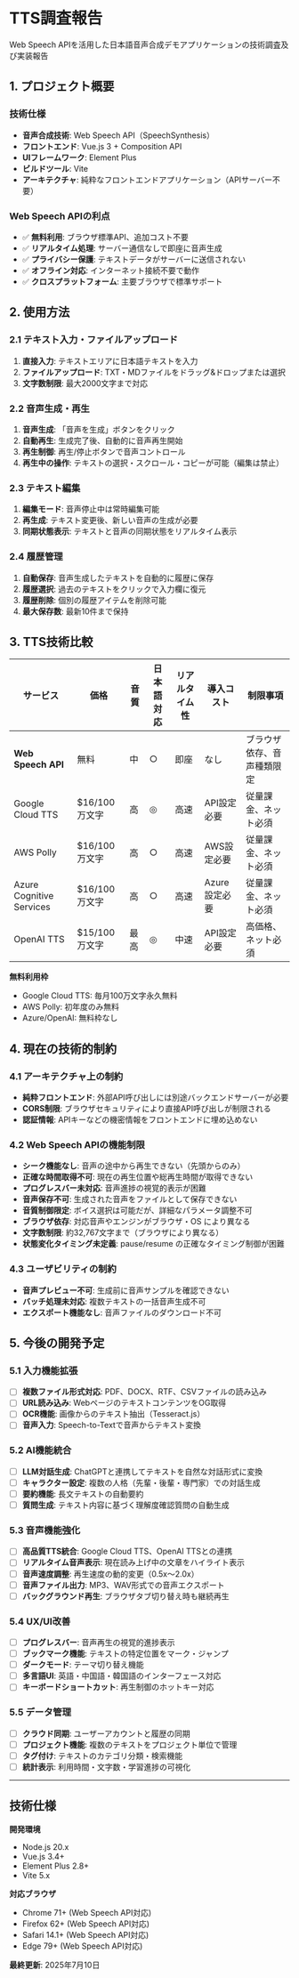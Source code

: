 # TTS調査報告

Web Speech APIを活用した日本語音声合成デモアプリケーションの技術調査及び実装報告

## 1. プロジェクト概要

### 技術仕様
- **音声合成技術**: Web Speech API（SpeechSynthesis）
- **フロントエンド**: Vue.js 3 + Composition API
- **UIフレームワーク**: Element Plus
- **ビルドツール**: Vite
- **アーキテクチャ**: 純粋なフロントエンドアプリケーション（APIサーバー不要）

### Web Speech APIの利点
- ✅ **無料利用**: ブラウザ標準API、追加コスト不要
- ✅ **リアルタイム処理**: サーバー通信なしで即座に音声生成
- ✅ **プライバシー保護**: テキストデータがサーバーに送信されない
- ✅ **オフライン対応**: インターネット接続不要で動作
- ✅ **クロスプラットフォーム**: 主要ブラウザで標準サポート

## 2. 使用方法

### 2.1 テキスト入力・ファイルアップロード
1. **直接入力**: テキストエリアに日本語テキストを入力
2. **ファイルアップロード**: TXT・MDファイルをドラッグ&ドロップまたは選択
3. **文字数制限**: 最大2000文字まで対応

### 2.2 音声生成・再生
1. **音声生成**: 「音声を生成」ボタンをクリック
2. **自動再生**: 生成完了後、自動的に音声再生開始
3. **再生制御**: 再生/停止ボタンで音声コントロール
4. **再生中の操作**: テキストの選択・スクロール・コピーが可能（編集は禁止）

### 2.3 テキスト編集
1. **編集モード**: 音声停止中は常時編集可能
2. **再生成**: テキスト変更後、新しい音声の生成が必要
3. **同期状態表示**: テキストと音声の同期状態をリアルタイム表示

### 2.4 履歴管理
1. **自動保存**: 音声生成したテキストを自動的に履歴に保存
2. **履歴選択**: 過去のテキストをクリックで入力欄に復元
3. **履歴削除**: 個別の履歴アイテムを削除可能
4. **最大保存数**: 最新10件まで保持

## 3. TTS技術比較

| サービス | 価格 | 音質 | 日本語対応 | リアルタイム性 | 導入コスト | 制限事項 |
|---------|------|------|-----------|--------------|----------|---------|
| **Web Speech API** | 無料 | 中 | ○ | 即座 | なし | ブラウザ依存、音声種類限定 |
| Google Cloud TTS | $16/100万文字 | 高 | ◎ | 高速 | API設定必要 | 従量課金、ネット必須 |
| AWS Polly | $16/100万文字 | 高 | ○ | 高速 | AWS設定必要 | 従量課金、ネット必須 |
| Azure Cognitive Services | $16/100万文字 | 高 | ○ | 高速 | Azure設定必要 | 従量課金、ネット必須 |
| OpenAI TTS | $15/100万文字 | 最高 | ◎ | 中速 | API設定必要 | 高価格、ネット必須 |

**無料利用枠**
- Google Cloud TTS: 毎月100万文字永久無料
- AWS Polly: 初年度のみ無料
- Azure/OpenAI: 無料枠なし

## 4. 現在の技術的制約

### 4.1 アーキテクチャ上の制約
- **純粋フロントエンド**: 外部API呼び出しには別途バックエンドサーバーが必要
- **CORS制限**: ブラウザセキュリティにより直接API呼び出しが制限される
- **認証情報**: APIキーなどの機密情報をフロントエンドに埋め込めない

### 4.2 Web Speech APIの機能制限
- **シーク機能なし**: 音声の途中から再生できない（先頭からのみ）
- **正確な時間取得不可**: 現在の再生位置や総再生時間が取得できない
- **プログレスバー未対応**: 音声進捗の視覚的表示が困難
- **音声保存不可**: 生成された音声をファイルとして保存できない
- **音質制御限定**: ボイス選択は可能だが、詳細なパラメータ調整不可
- **ブラウザ依存**: 対応音声やエンジンがブラウザ・OS により異なる
- **文字数制限**: 約32,767文字まで（ブラウザにより異なる）
- **状態変化タイミング未定義**: pause/resume の正確なタイミング制御が困難

### 4.3 ユーザビリティの制約
- **音声プレビュー不可**: 生成前に音声サンプルを確認できない
- **バッチ処理未対応**: 複数テキストの一括音声生成不可
- **エクスポート機能なし**: 音声ファイルのダウンロード不可

## 5. 今後の開発予定

### 5.1 入力機能拡張
- [ ] **複数ファイル形式対応**: PDF、DOCX、RTF、CSVファイルの読み込み
- [ ] **URL読み込み**: WebページのテキストコンテンツをOG取得
- [ ] **OCR機能**: 画像からのテキスト抽出（Tesseract.js）
- [ ] **音声入力**: Speech-to-Textで音声からテキスト変換

### 5.2 AI機能統合
- [ ] **LLM対話生成**: ChatGPTと連携してテキストを自然な対話形式に変換
- [ ] **キャラクター設定**: 複数の人格（先輩・後輩・専門家）での対話生成
- [ ] **要約機能**: 長文テキストの自動要約
- [ ] **質問生成**: テキスト内容に基づく理解度確認質問の自動生成

### 5.3 音声機能強化
- [ ] **高品質TTS統合**: Google Cloud TTS、OpenAI TTSとの連携
- [ ] **リアルタイム音声表示**: 現在読み上げ中の文章をハイライト表示
- [ ] **音声速度調整**: 再生速度の動的変更（0.5x〜2.0x）
- [ ] **音声ファイル出力**: MP3、WAV形式での音声エクスポート
- [ ] **バックグラウンド再生**: ブラウザタブ切り替え時も継続再生

### 5.4 UX/UI改善
- [ ] **プログレスバー**: 音声再生の視覚的進捗表示
- [ ] **ブックマーク機能**: テキストの特定位置をマーク・ジャンプ
- [ ] **ダークモード**: テーマ切り替え機能
- [ ] **多言語UI**: 英語・中国語・韓国語のインターフェース対応
- [ ] **キーボードショートカット**: 再生制御のホットキー対応

### 5.5 データ管理
- [ ] **クラウド同期**: ユーザーアカウントと履歴の同期
- [ ] **プロジェクト機能**: 複数のテキストをプロジェクト単位で管理
- [ ] **タグ付け**: テキストのカテゴリ分類・検索機能
- [ ] **統計表示**: 利用時間・文字数・学習進捗の可視化

---

## 技術仕様

**開発環境**
- Node.js 20.x
- Vue.js 3.4+
- Element Plus 2.8+
- Vite 5.x

**対応ブラウザ**
- Chrome 71+ (Web Speech API対応)
- Firefox 62+ (Web Speech API対応)
- Safari 14.1+ (Web Speech API対応)
- Edge 79+ (Web Speech API対応)

**最終更新**: 2025年7月10日